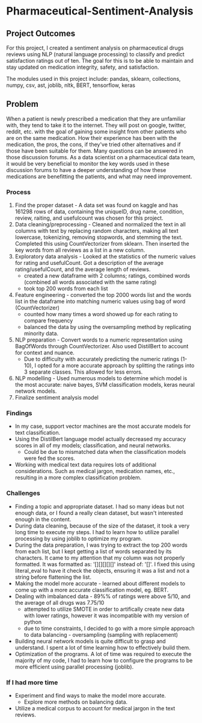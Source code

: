 # Pharmaceutical-Sentiment-Analysis

## Project Outcomes
For this project, I created a sentiment analysis on pharmaceutical drugs reviews using NLP (natural language processing) to classify and predict satisfaction ratings out of ten. The goal for this is to be able to maintain and stay updated on medication integrity, safety, and satisfaction.
 
The modules used in this project include: pandas, sklearn, collections, numpy, csv, ast, joblib, nltk, BERT, tensorflow, keras

## Problem
When a patient is newly prescribed a medication that they are unfamiliar with, they tend to take it to the internet. They will post on google, twitter, reddit, etc. with the goal of gaining some insight from other patients who are on the same medication. How their experience has been with the medication, the pros, the cons, if they've tried other alternatives and if those have been suitable for them. Many questions can be answered in those discussion forums. 
As a data scientist on a pharmaceutical data team, it would be very beneficial to monitor the key words used in these discussion forums to have a deeper understanding of how these medications are benefitting the patients, and what may need improvement. 

### Process
1. Find the proper dataset - A data set was found on kaggle and has 161298 rows of data, containing the uniqueID, drug name, condition, review, raiting, and usefulcount was chosen for this project.
2. Data cleaning/preprocessing - Cleaned and normalized the text in all columns with text by replacing random characters, making all text lowercase, tokenizing, removing stopwords, and stemming the text. Completed this using CountVectorizer from sklearn. Then inserted the key words from all reviews as a list in a new column.
3. Exploratory data analysis - Looked at the statistics of the numeric values for rating and usefulCount. Got a description of the average rating/usefulCount, and the average length of reviews.
    - created a new dataframe with 2 columns; ratings, combined words (combined all words associated with the same rating)
    - took top 200 words from each list
4. Feature engineering - converted the top 2000 words list and the words list in the dataframe into matching numeric values using bag of word (CountVectorizer)
    - counted how many times a word showed up for each rating to compare frequency 
    - balanced the data by using the oversampling method by replicating minority data.  
5. NLP preparation - Convert words to a numeric representation using BagOfWords through CountVectorizer. Also used DistilBert to account for context and nuance. 
    - Due to difficulty with accurately predicting the numeric ratings (1-10), I opted for a more accurate approach by splitting the ratings into 3 separate classes. This allowed for less errors. 
6. NLP modelling - Used numerous models to determine which model is the most accurate: naive bayes, SVM classification models, keras neural network models. 
7. Finalize sentiment analysis model 

### Findings
- In my case, support vector machines are the most accurate models for text classification.
- Using the DistilBert language model actually decreased my accuracy scores in all of my models; classification, and neural networks. 
    - Could be due to mismatched data when the classification models were fed the scores. 
- Working with medical text data requires lots of additional considerations. Such as medical jargon, medication names, etc., resulting in a more complex classification problem. 

### Challenges
- Finding a topic and appropriate dataset. I had so many ideas but not enough data, or I found a really clean dataset, but wasn't interested enough in the content.
- During data cleaning, because of the size of the dataset, it took a very long time to execute my steps. I had to learn how to utilize parallel processing by using joblib to optimize my program.
- During the data preparation, I was trying to extract the top 200 words from each list, but I kept getting a list of words separated by its characters. It came to my attention that my column was not properly formatted. It was formatted as: '[][][][][]' instead of: '[]'. I fixed this using literal_eval to have it check the objects, ensuring it was a list and not a string before flattening the list. 
- Making the model more accurate - learned about different models to come up with a more accurate classification model, eg. BERT. 
- Dealing with imbalanced data - 89%% of ratings were above 5/10, and the average of all drugs was 7.75/10
    - attempted to utilize SMOTE in order to artifically create new data with lower ratings, however it was incompatible with my version of python
    - due to time constraints, I decided to go with a more simple approach to data balancing - oversampling (sampling with replacement)
- Building neural network models is quite difficult to grasp and understand. I spent a lot of time learning how to effectively build them. 
- Optimization of the programs. A lot of time was required to execute the majority of my code, I had to learn how to configure the programs to be more efficient using parallel processing (joblib).

### If I had more time 
- Experiment and find ways to make the model more accurate. 
    - Explore more methods on balancing data.
- Utilize a medical corpus to account for medical jargon in the text reviews.
